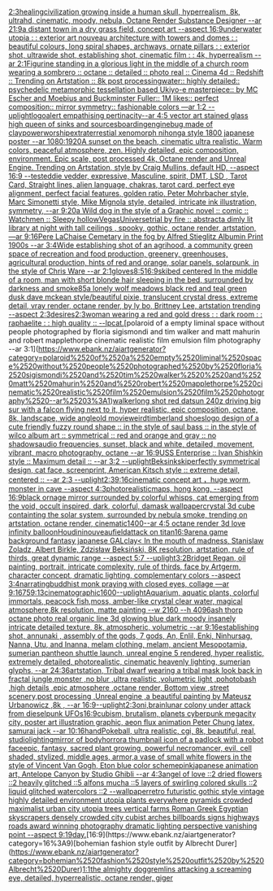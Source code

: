 [2:3](https://www.ebank.nz/aiartgenerator?category=2%3A3)[healing](https://www.ebank.nz/aiartgenerator?category=healing)[civilization growing inside a human skull, hyperrealism, 8k, ultrahd, cinematic, moody, nebula, Octane Render Substance Designer --ar 21:9](https://www.ebank.nz/aiartgenerator?category=civilization%2520growing%2520inside%2520a%2520human%2520skull%2C%2520hyperrealism%2C%25208k%2C%2520ultrahd%2C%2520cinematic%2C%2520moody%2C%2520nebula%2C%2520Octane%2520Render%2520Substance%2520Designer%2520--ar%252021%3A9)[a distant town in a dry grass field, concept art --aspect 16:9](https://www.ebank.nz/aiartgenerator?category=a%2520distant%2520town%2520in%2520a%2520dry%2520grass%2520field%2C%2520concept%2520art%2520--aspect%252016%3A9)[underwater utopia : : exterior art nouveau architecture with towers and domes : : beautiful colours, long spiral shapes, archways, ornate pillars : : exterior shot, ultrawide shot, establishing shot, cinematic film : : 4k, hyperrealism --ar 2:1](https://www.ebank.nz/aiartgenerator?category=underwater%2520utopia%2520%3A%2520%3A%2520exterior%2520art%2520nouveau%2520architecture%2520with%2520towers%2520and%2520domes%2520%3A%2520%3A%2520beautiful%2520colours%2C%2520long%2520spiral%2520shapes%2C%2520archways%2C%2520ornate%2520pillars%2520%3A%2520%3A%2520exterior%2520shot%2C%2520ultrawide%2520shot%2C%2520establishing%2520shot%2C%2520cinematic%2520film%2520%3A%2520%3A%25204k%2C%2520hyperrealism%2520--ar%25202%3A1)[Figurine standing in a glorious light in the middle of a church room wearing a sombrero :: octane :: detailed :: photo real :: Cinema 4d :: Redshift :: Trending on Artstation :: 8k post processing](https://www.ebank.nz/aiartgenerator?category=Figurine%2520standing%2520in%2520a%2520glorious%2520light%2520in%2520the%2520middle%2520of%2520a%2520church%2520room%2520wearing%2520a%2520sombrero%2520%3A%3A%2520octane%2520%3A%3A%2520detailed%2520%3A%3A%2520photo%2520real%2520%3A%3A%2520Cinema%25204d%2520%3A%3A%2520Redshift%2520%3A%3A%2520Trending%2520on%2520Artstation%2520%3A%3A%25208k%2520post%2520processing)[water:: highly detailed:: psychedelic metamorphic tessellation based Ukiyo-e masterpiece:: by MC Escher and Moebius and Buckminster Fuller:: 1M likes:: perfect composition:: mirror symmetry:: fashionable colors  —ar 1:2 --uplight](https://www.ebank.nz/aiartgenerator?category=water%3A%3A%2520highly%2520detailed%3A%3A%2520psychedelic%2520metamorphic%2520tessellation%2520based%2520Ukiyo-e%2520masterpiece%3A%3A%2520by%2520MC%2520Escher%2520and%2520Moebius%2520and%2520Buckminster%2520Fuller%3A%3A%25201M%2520likes%3A%3A%2520perfect%2520composition%3A%3A%2520mirror%2520symmetry%3A%3A%2520fashionable%2520colors%2520%2520%E2%80%94ar%25201%3A2%2520--uplight)[logo](https://www.ebank.nz/aiartgenerator?category=logo)[alert empathising pertinacity](https://www.ebank.nz/aiartgenerator?category=alert%2520empathising%2520pertinacity)[--ar 4:5 vector art stained glass high queen of sinks and sources](https://www.ebank.nz/aiartgenerator?category=--ar%25204%3A5%2520vector%2520art%2520stained%2520glass%2520high%2520queen%2520of%2520sinks%2520and%2520sources)[boarding](https://www.ebank.nz/aiartgenerator?category=boarding)[engine](https://www.ebank.nz/aiartgenerator?category=engine)[bug,made of clay](https://www.ebank.nz/aiartgenerator?category=bug%2Cmade%2520of%2520clay)[power](https://www.ebank.nz/aiartgenerator?category=power)[worship](https://www.ebank.nz/aiartgenerator?category=worship)[extraterrestial xenomorph nihonga style 1800 japanese poster --ar 1080:1920](https://www.ebank.nz/aiartgenerator?category=extraterrestial%2520xenomorph%2520nihonga%2520style%25201800%2520japanese%2520poster%2520--ar%25201080%3A1920)[A sunset on the beach, cinematic ultra realistic. Warm colors, peaceful atmosphere, zen. Highly detailed, epic composition, environment. Epic scale, post processed 4k, Octane render and Unreal Engine. Trending on Artstation, style by Craig Mullins, default HD, --aspect 16:9 --test](https://www.ebank.nz/aiartgenerator?category=A%2520sunset%2520on%2520the%2520beach%2C%2520cinematic%2520ultra%2520realistic.%2520Warm%2520colors%2C%2520peaceful%2520atmosphere%2C%2520zen.%2520Highly%2520detailed%2C%2520epic%2520composition%2C%2520environment.%2520Epic%2520scale%2C%2520post%2520processed%25204k%2C%2520Octane%2520render%2520and%2520Unreal%2520Engine.%2520Trending%2520on%2520Artstation%2C%2520style%2520by%2520Craig%2520Mullins%2C%2520default%2520HD%2C%2520--aspect%252016%3A9%2520--test)[eddie vedder, expressive, Masculine, spirit, DMT, LSD , Tarot Card, Straight lines, alien language, chakras, tarot card, perfect eye alignment, perfect facial features, golden ratio, Peter Mohrbacher style, Marc Simonetti style, Mike Mignola style, detailed, intricate ink illustration, symmetry, --ar 9:20](https://www.ebank.nz/aiartgenerator?category=eddie%2520vedder%2C%2520expressive%2C%2520Masculine%2C%2520spirit%2C%2520DMT%2C%2520LSD%2520%2C%2520Tarot%2520Card%2C%2520Straight%2520lines%2C%2520alien%2520language%2C%2520chakras%2C%2520tarot%2520card%2C%2520perfect%2520eye%2520alignment%2C%2520perfect%2520facial%2520features%2C%2520golden%2520ratio%2C%2520Peter%2520Mohrbacher%2520style%2C%2520Marc%2520Simonetti%2520style%2C%2520Mike%2520Mignola%2520style%2C%2520detailed%2C%2520intricate%2520ink%2520illustration%2C%2520symmetry%2C%2520--ar%25209%3A20)[a Wild dog in the style of a Graphic novel :: comic :: Watchmen :: Sleepy hollow](https://www.ebank.nz/aiartgenerator?category=a%2520Wild%2520dog%2520in%2520the%2520style%2520of%2520a%2520Graphic%2520novel%2520%3A%3A%2520comic%2520%3A%3A%2520Watchmen%2520%3A%3A%2520Sleepy%2520hollow)[Vegas](https://www.ebank.nz/aiartgenerator?category=Vegas)[Universe](https://www.ebank.nz/aiartgenerator?category=Universe)[trial by fire :: abstract](https://www.ebank.nz/aiartgenerator?category=trial%2520by%2520fire%2520%3A%3A%2520abstract)[a dimly lit library at night with tall ceilings , spooky, gothic, octane render, artstation, —ar 9:16](https://www.ebank.nz/aiartgenerator?category=a%2520dimly%2520lit%2520library%2520at%2520night%2520with%2520tall%2520ceilings%2520%2C%2520spooky%2C%2520gothic%2C%2520octane%2520render%2C%2520artstation%2C%2520%E2%80%94ar%25209%3A16)[Pere LaChaise Cemetary in the fog  by Alfred Stieglitz Albumin Print 1900s --ar 3:4](https://www.ebank.nz/aiartgenerator?category=Pere%2520LaChaise%2520Cemetary%2520in%2520the%2520fog%2520%2520by%2520Alfred%2520Stieglitz%2520Albumin%2520Print%25201900s%2520--ar%25203%3A4)[Wide establishing shot of an agrihood, a community green space of recreation and food production, greenery, greenhouses, agricultural production, hints of red and orange, solar panels, solarpunk, in the style of Chris Ware --ar 2:1](https://www.ebank.nz/aiartgenerator?category=Wide%2520establishing%2520shot%2520of%2520an%2520agrihood%2C%2520a%2520community%2520green%2520space%2520of%2520recreation%2520and%2520food%2520production%2C%2520greenery%2C%2520greenhouses%2C%2520agricultural%2520production%2C%2520hints%2520of%2520red%2520and%2520orange%2C%2520solar%2520panels%2C%2520solarpunk%2C%2520in%2520the%2520style%2520of%2520Chris%2520Ware%2520--ar%25202%3A1)[gloves](https://www.ebank.nz/aiartgenerator?category=gloves)[8:5](https://www.ebank.nz/aiartgenerator?category=8%3A5)[16:9](https://www.ebank.nz/aiartgenerator?category=16%3A9)[ski](https://www.ebank.nz/aiartgenerator?category=ski)[bed centered In the middle of a room, man with short blonde hair  sleeping in the bed, surrounded by darkness and smoke](https://www.ebank.nz/aiartgenerator?category=bed%2520centered%2520In%2520the%2520middle%2520of%2520a%2520room%2C%2520man%2520with%2520short%2520blonde%2520hair%2520%2520sleeping%2520in%2520the%2520bed%2C%2520surrounded%2520by%2520darkness%2520and%2520smoke)[85](https://www.ebank.nz/aiartgenerator?category=85)[a lonely wolf meadows black red and teal green dusk dave mckean style](https://www.ebank.nz/aiartgenerator?category=a%2520lonely%2520wolf%2520meadows%2520black%2520red%2520and%2520teal%2520green%2520dusk%2520dave%2520mckean%2520style)[/beautiful pixie, translucent crystal dress, extreme detail, vray render, octane render, by ly bo, Brittney Lee, artstation trending --aspect 2:3](https://www.ebank.nz/aiartgenerator?category=/beautiful%2520pixie%2C%2520translucent%2520crystal%2520dress%2C%2520extreme%2520detail%2C%2520vray%2520render%2C%2520octane%2520render%2C%2520by%2520ly%2520bo%2C%2520Brittney%2520Lee%2C%2520artstation%2520trending%2520--aspect%25202%3A3)[desires](https://www.ebank.nz/aiartgenerator?category=desires)[2:3](https://www.ebank.nz/aiartgenerator?category=2%3A3)[woman wearing a red and gold dress : : dark room : : raphaelite : : high quality :: --lp](https://www.ebank.nz/aiartgenerator?category=woman%2520wearing%2520a%2520red%2520and%2520gold%2520dress%2520%3A%2520%3A%2520dark%2520room%2520%3A%2520%3A%2520raphaelite%2520%3A%2520%3A%2520high%2520quality%2520%3A%3A%2520--lp)[cat.](https://www.ebank.nz/aiartgenerator?category=cat.)[polaroid of a empty liminal space without people photographed by floria sigismondi and tim walker  and matt mahurin and robert mapplethorpe cinematic realistic film emulsion film photography --ar 3:1](https://www.ebank.nz/aiartgenerator?category=polaroid%2520of%2520a%2520empty%2520liminal%2520space%2520without%2520people%2520photographed%2520by%2520floria%2520sigismondi%2520and%2520tim%2520walker%2520%2520and%2520matt%2520mahurin%2520and%2520robert%2520mapplethorpe%2520cinematic%2520realistic%2520film%2520emulsion%2520film%2520photography%2520--ar%25203%3A1)[walker](https://www.ebank.nz/aiartgenerator?category=walker)[long shot red datsun 240z driving big sur with a falcon flying next to it, hyper realistic, epic composition, octane, 8k, landscape, wide angle](https://www.ebank.nz/aiartgenerator?category=long%2520shot%2520red%2520datsun%2520240z%2520driving%2520big%2520sur%2520with%2520a%2520falcon%2520flying%2520next%2520to%2520it%2C%2520hyper%2520realistic%2C%2520epic%2520composition%2C%2520octane%2C%25208k%2C%2520landscape%2C%2520wide%2520angle)[old movie](https://www.ebank.nz/aiartgenerator?category=old%2520movie)[weird](https://www.ebank.nz/aiartgenerator?category=weird)[timberland shoes](https://www.ebank.nz/aiartgenerator?category=timberland%2520shoes)[logo design of a cute friendly fuzzy round shape :: in the style of saul bass :: in the style of wilco album art :: symmetrical :: red and orange and gray  :: no shadows](https://www.ebank.nz/aiartgenerator?category=logo%2520design%2520of%2520a%2520cute%2520friendly%2520fuzzy%2520round%2520shape%2520%3A%3A%2520in%2520the%2520style%2520of%2520saul%2520bass%2520%3A%3A%2520in%2520the%2520style%2520of%2520wilco%2520album%2520art%2520%3A%3A%2520symmetrical%2520%3A%3A%2520red%2520and%2520orange%2520and%2520gray%2520%2520%3A%3A%2520no%2520shadows)[audio frequencies, sunset, black and white, detailed, movement, vibrant, macro photography, octane --ar 16:9](https://www.ebank.nz/aiartgenerator?category=audio%2520frequencies%2C%2520sunset%2C%2520black%2520and%2520white%2C%2520detailed%2C%2520movement%2C%2520vibrant%2C%2520macro%2520photography%2C%2520octane%2520--ar%252016%3A9)[USS Enterprise :: Ivan Shishkin style :: Maximum detail :: --ar 3:2 --uplight](https://www.ebank.nz/aiartgenerator?category=USS%2520Enterprise%2520%3A%3A%2520Ivan%2520Shishkin%2520style%2520%3A%3A%2520Maximum%2520detail%2520%3A%3A%2520--ar%25203%3A2%2520--uplight)[Beksinkski](https://www.ebank.nz/aiartgenerator?category=Beksinkski)[perfectly symmetrical design, cat face, screenprint, American Kitsch style :: extreme detail, centered :: --ar 2:3 --uplight](https://www.ebank.nz/aiartgenerator?category=perfectly%2520symmetrical%2520design%2C%2520cat%2520face%2C%2520screenprint%2C%2520American%2520Kitsch%2520style%2520%3A%3A%2520extreme%2520detail%2C%2520centered%2520%3A%3A%2520--ar%25202%3A3%2520--uplight)[2:3](https://www.ebank.nz/aiartgenerator?category=2%3A3)[9:16](https://www.ebank.nz/aiartgenerator?category=9%3A16)[cinematic concept art ，huge worm, monster in cave  --aspect 4:3](https://www.ebank.nz/aiartgenerator?category=cinematic%2520concept%2520art%2520%EF%BC%8Chuge%2520worm%2C%2520monster%2520in%2520cave%2520%2520--aspect%25204%3A3)[photorealistic](https://www.ebank.nz/aiartgenerator?category=photorealistic)[maps,  hong kong,   --aspect 16:9](https://www.ebank.nz/aiartgenerator?category=maps%2C%2520%2520hong%2520kong%2C%2520%2520%2520--aspect%252016%3A9)[black ornage mirror surrounded by colorful whisps, cat emerging from the void, occult inspired, dark, colorful, damask wallpaper](https://www.ebank.nz/aiartgenerator?category=black%2520ornage%2520mirror%2520surrounded%2520by%2520colorful%2520whisps%2C%2520cat%2520emerging%2520from%2520the%2520void%2C%2520occult%2520inspired%2C%2520dark%2C%2520colorful%2C%2520damask%2520wallpaper)[crystal 3d cube containting the solar system, surrounded by nebula smoke, trending on artstation, octane render, cinematic](https://www.ebank.nz/aiartgenerator?category=crystal%25203d%2520cube%2520containting%2520the%2520solar%2520system%2C%2520surrounded%2520by%2520nebula%2520smoke%2C%2520trending%2520on%2520artstation%2C%2520octane%2520render%2C%2520cinematic)[1400](https://www.ebank.nz/aiartgenerator?category=1400)[--ar 4:5 octane render 3d love infinity balloon](https://www.ebank.nz/aiartgenerator?category=--ar%25204%3A5%2520octane%2520render%25203d%2520love%2520infinity%2520balloon)[Houdini](https://www.ebank.nz/aiartgenerator?category=Houdini)[nouveau](https://www.ebank.nz/aiartgenerator?category=nouveau)[field](https://www.ebank.nz/aiartgenerator?category=field)[attack on titan](https://www.ebank.nz/aiartgenerator?category=attack%2520on%2520titan)[16:9](https://www.ebank.nz/aiartgenerator?category=16%3A9)[arena  game background fantasy japanese GAL](https://www.ebank.nz/aiartgenerator?category=arena%2520%2520game%2520background%2520fantasy%2520japanese%2520GAL)[clay](https://www.ebank.nz/aiartgenerator?category=clay)[< In the mouth of madness, Stanislaw Zoladz, Albert Birkle, Zdzisław Beksiński, 8K resolution, artstation, rule of thirds, great dynamic range --aspect 5:7 --uplight](https://www.ebank.nz/aiartgenerator?category=%3C%2520In%2520the%2520mouth%2520of%2520madness%2C%2520Stanislaw%2520Zoladz%2C%2520Albert%2520Birkle%2C%2520Zdzis%C5%82aw%2520Beksi%C5%84ski%2C%25208K%2520resolution%2C%2520artstation%2C%2520rule%2520of%2520thirds%2C%2520great%2520dynamic%2520range%2520--aspect%25205%3A7%2520--uplight)[3:2](https://www.ebank.nz/aiartgenerator?category=3%3A2)[Bridget Regan, oil painting, portrait, intricate complexity, rule of thirds, face by Artgerm, character concept, dramatic lighting, complementary colors --aspect 3:4](https://www.ebank.nz/aiartgenerator?category=Bridget%2520Regan%2C%2520oil%2520painting%2C%2520portrait%2C%2520intricate%2520complexity%2C%2520rule%2520of%2520thirds%2C%2520face%2520by%2520Artgerm%2C%2520character%2520concept%2C%2520dramatic%2520lighting%2C%2520complementary%2520colors%2520--aspect%25203%3A4)[narrating](https://www.ebank.nz/aiartgenerator?category=narrating)[buddhist monk praying with closed eyes, collage —ar 9:16](https://www.ebank.nz/aiartgenerator?category=buddhist%2520monk%2520praying%2520with%2520closed%2520eyes%2C%2520collage%2520%E2%80%94ar%25209%3A16)[75](https://www.ebank.nz/aiartgenerator?category=75)[9:13](https://www.ebank.nz/aiartgenerator?category=9%3A13)[cinematographic](https://www.ebank.nz/aiartgenerator?category=cinematographic)[1600](https://www.ebank.nz/aiartgenerator?category=1600)[--uplight](https://www.ebank.nz/aiartgenerator?category=--uplight)[Aquarium, aquatic plants, colorful immortals, peacock fish,moss, amber-like crystal clear water, magical atmosphere,8k resolution, matte painting  --w 2160  --h 4096](https://www.ebank.nz/aiartgenerator?category=Aquarium%2C%2520aquatic%2520plants%2C%2520colorful%2520immortals%2C%2520peacock%2520fish%2Cmoss%2C%2520amber-like%2520crystal%2520clear%2520water%2C%2520magical%2520atmosphere%2C8k%2520resolution%2C%2520matte%2520painting%2520%2520--w%25202160%2520%2520--h%25204096)[ash thorp octane photo real organic line 3d glowing blue dark moody insanely intricate detailed texture, 8k, atmospheric, volumetric --ar 9:16](https://www.ebank.nz/aiartgenerator?category=ash%2520thorp%2520octane%2520photo%2520real%2520organic%2520line%25203d%2520glowing%2520blue%2520dark%2520moody%2520insanely%2520intricate%2520detailed%2520texture%2C%25208k%2C%2520atmospheric%2C%2520volumetric%2520--ar%25209%3A16)[establishing shot, annunaki ,  assembly of the gods, 7 gods, An, Enlil, Enki, Ninhursag, Nanna, Utu, and Inanna, melam clothing, melam, ancient Mesopotamia, sumerian pantheon shuttle launch, unreal engine 5 rendered, hyper realistic,  extremely detailed, photorealistic,  cinematic heavenly lighting, sumerian glyphs, --ar 24:36](https://www.ebank.nz/aiartgenerator?category=establishing%2520shot%2C%2520annunaki%2520%2C%2520%2520assembly%2520of%2520the%2520gods%2C%25207%2520gods%2C%2520An%2C%2520Enlil%2C%2520Enki%2C%2520Ninhursag%2C%2520Nanna%2C%2520Utu%2C%2520and%2520Inanna%2C%2520melam%2520clothing%2C%2520melam%2C%2520ancient%2520Mesopotamia%2C%2520sumerian%2520pantheon%2520shuttle%2520launch%2C%2520unreal%2520engine%25205%2520rendered%2C%2520hyper%2520realistic%2C%2520%2520extremely%2520detailed%2C%2520photorealistic%2C%2520%2520cinematic%2520heavenly%2520lighting%2C%2520sumerian%2520glyphs%2C%2520--ar%252024%3A36)[artstation, Tribal dwarf wearing a tribal mask look back in fractal jungle,monster ,no blur ,ultra realistic ,volumetric light ,pohotobash ,high details ,epic atmosphere ,octane render, Bottom view ,street scenery,post processing ,Unreal engine ,a beautiful painting by Mateusz Urbanowicz ,8k , --ar 16:9](https://www.ebank.nz/aiartgenerator?category=artstation%2C%2520Tribal%2520dwarf%2520wearing%2520a%2520tribal%2520mask%2520look%2520back%2520in%2520fractal%2520jungle%2Cmonster%2520%2Cno%2520blur%2520%2Cultra%2520realistic%2520%2Cvolumetric%2520light%2520%2Cpohotobash%2520%2Chigh%2520details%2520%2Cepic%2520atmosphere%2520%2Coctane%2520render%2C%2520Bottom%2520view%2520%2Cstreet%2520scenery%2Cpost%2520processing%2520%2CUnreal%2520engine%2520%2Ca%2520beautiful%2520painting%2520by%2520Mateusz%2520Urbanowicz%2520%2C8k%2520%2C%2520--ar%252016%3A9)[--uplight](https://www.ebank.nz/aiartgenerator?category=--uplight)[2:3](https://www.ebank.nz/aiartgenerator?category=2%3A3)[oni,brain](https://www.ebank.nz/aiartgenerator?category=oni%2Cbrain)[lunar colony under attack from dieselpunk UFOs](https://www.ebank.nz/aiartgenerator?category=lunar%2520colony%2520under%2520attack%2520from%2520dieselpunk%2520UFOs)[16:9](https://www.ebank.nz/aiartgenerator?category=16%3A9)[cubism, brutalism, planets cyberpunk megacity city, poster art illustration graphic, aeon flux animation Peter Chung latex, samurai jack --ar 10:16](https://www.ebank.nz/aiartgenerator?category=cubism%2C%2520brutalism%2C%2520planets%2520cyberpunk%2520megacity%2520city%2C%2520poster%2520art%2520illustration%2520graphic%2C%2520aeon%2520flux%2520animation%2520Peter%2520Chung%2520latex%2C%2520samurai%2520jack%2520--ar%252010%3A16)[hand](https://www.ebank.nz/aiartgenerator?category=hand)[Pokeball, ultra realistic, cgi, 8k, beautiful, real, studiolighting](https://www.ebank.nz/aiartgenerator?category=Pokeball%2C%2520ultra%2520realistic%2C%2520cgi%2C%25208k%2C%2520beautiful%2C%2520real%2C%2520studiolighting)[mirror of bodyhorror](https://www.ebank.nz/aiartgenerator?category=mirror%2520of%2520bodyhorror)[a thumbnail icon of a padlock with a robot face](https://www.ebank.nz/aiartgenerator?category=a%2520thumbnail%2520icon%2520of%2520a%2520padlock%2520with%2520a%2520robot%2520face)[epic, fantasy, sacred plant growing, powerful necromancer, evil, cell shaded, stylized, middle ages, armor,](https://www.ebank.nz/aiartgenerator?category=epic%2C%2520fantasy%2C%2520sacred%2520plant%2520growing%2C%2520powerful%2520necromancer%2C%2520evil%2C%2520cell%2520shaded%2C%2520stylized%2C%2520middle%2520ages%2C%2520armor%2C)[a vase of small white flowers in the style of Vincent Van Gogh, Eton blue color scheme](https://www.ebank.nz/aiartgenerator?category=a%2520vase%2520of%2520small%2520white%2520flowers%2520in%2520the%2520style%2520of%2520Vincent%2520Van%2520Gogh%2C%2520Eton%2520blue%2520color%2520scheme)[pink](https://www.ebank.nz/aiartgenerator?category=pink)[japanese animation art, Antelope Canyon by Studio Ghibli --ar 4:3](https://www.ebank.nz/aiartgenerator?category=japanese%2520animation%2520art%2C%2520Antelope%2520Canyon%2520by%2520Studio%2520Ghibli%2520--ar%25204%3A3)[angel of love ::2 dried flowers ::2 heavily glitched ::5 alfons mucha ::5 layers of swirling colored skulls ::2 liquid glitched watercolors ::2 --wallpaper](https://www.ebank.nz/aiartgenerator?category=angel%2520of%2520love%2520%3A%3A2%2520dried%2520flowers%2520%3A%3A2%2520heavily%2520glitched%2520%3A%3A5%2520alfons%2520mucha%2520%3A%3A5%2520layers%2520of%2520swirling%2520colored%2520skulls%2520%3A%3A2%2520liquid%2520glitched%2520watercolors%2520%3A%3A2%2520--wallpaper)[retro futuristic gothic style vintage highly detailed environment utopia plants everywhere pyramids crowded maximalist urban city utopia trees  vertical farms Roman Greek Egyptian skyscrapers densely crowded city cubist arches billboards signs highways roads award winning photography dramatic lighting perspective vanishing point --aspect 9:19](https://www.ebank.nz/aiartgenerator?category=retro%2520futuristic%2520gothic%2520style%2520vintage%2520highly%2520detailed%2520environment%2520utopia%2520plants%2520everywhere%2520pyramids%2520crowded%2520maximalist%2520urban%2520city%2520utopia%2520trees%2520%2520vertical%2520farms%2520Roman%2520Greek%2520Egyptian%2520skyscrapers%2520densely%2520crowded%2520city%2520cubist%2520arches%2520billboards%2520signs%2520highways%2520roads%2520award%2520winning%2520photography%2520dramatic%2520lighting%2520perspective%2520vanishing%2520point%2520--aspect%25209%3A19)[day.](https://www.ebank.nz/aiartgenerator?category=day.)[16:9](https://www.ebank.nz/aiartgenerator?category=16%3A9)[bohemian fashion style outfit by Albrecht Durer](https://www.ebank.nz/aiartgenerator?category=bohemian%2520fashion%2520style%2520outfit%2520by%2520Albrecht%2520Durer)[1:1](https://www.ebank.nz/aiartgenerator?category=1%3A1)[the almighty dog](https://www.ebank.nz/aiartgenerator?category=the%2520almighty%2520dog)[gremlins attacking a screaming eye, detailed, hyperrealistic, octane render, giger](https://www.ebank.nz/aiartgenerator?category=gremlins%2520attacking%2520a%2520screaming%2520eye%2C%2520detailed%2C%2520hyperrealistic%2C%2520octane%2520render%2C%2520giger)